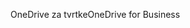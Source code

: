 <span data-ttu-id="fab9d-101">OneDrive za tvrtke</span><span class="sxs-lookup"><span data-stu-id="fab9d-101">OneDrive for Business</span></span>